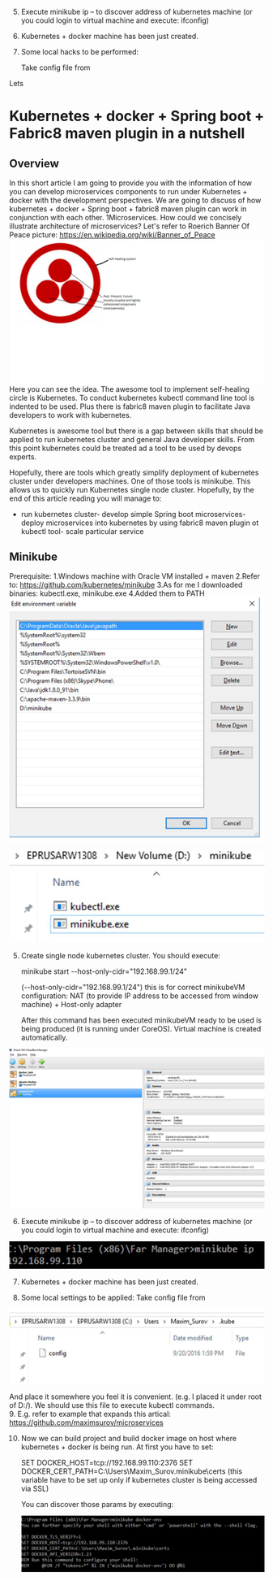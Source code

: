 5. Execute minikube ip – to discover address of kubernetes machine (or you could login to virtual machine and execute: ifconfig)

 



6. Kubernetes + docker machine has been just created.

 

07. Some local hacks to be performed: 

      Take config file from

Lets 
# Kubernetes + docker + Spring boot + Fabric8 maven plugin in a nutshell

## Overview

In this short article I am going to provide you with the information of how you can develop microservices components to run under Kubernetes + docker with the development perspectives. We are going to discuss of how kubernetes + docker + Spring boot + fabric8 maven plugin can work in conjunction with each other.
1Microservices. How could we concisely illustrate architecture of microservices?  Let's refer to Roerich Banner Of Peace picture: https://en.wikipedia.org/wiki/Banner_of_Peace
![](docs/img/BannerOfPeace.png?raw=true "Roerich")
Here you can see the idea. The awesome tool to implement self-healing circle is Kubernetes. To conduct kubernetes kubectl command line tool is indented to be used. Plus there is fabric8 maven plugin to facilitate Java developers to work with kubernetes.

Kubernetes is awesome tool but there is a gap between skills that should be applied to run kubernetes cluster and general Java developer skills. From this point kubernetes could be treated ad a tool to be used by devops experts.

Hopefully, there are tools which greatly simplify deployment of kubernetes cluster under developers machines. One of those tools is minikube. This allows us to quickly run Kubernetes single node cluster.
Hopefully, by the end of this article reading you will manage to:

- run kubernetes cluster- develop simple Spring boot microservices- deploy microservices into kubernetes by using fabric8 maven plugin ot kubectl tool- scale particular service


## Minikube

Prerequisite:
1.Windows machine with Oracle VM installed + maven
2.Refer to: https://github.com/kubernetes/minikube
3.As for me I downloaded binaries: kubectl.exe, minikube.exe
4.Added them to PATH
![](docs/img/path.png?raw=true "path")

![](docs/img/location.png?raw=true "location")

5. Create single node kubernetes cluster. You should execute:

     minikube start --host-only-cidr="192.168.99.1/24"

     (--host-only-cidr="192.168.99.1/24") this is for correct minikubeVM configuration: NAT (to provide IP address to be accessed from window machine) + Host-only adapter

     After this command has been executed minikubeVM ready to be used is being produced (it is running under CoreOS).  Virtual machine is created automatically.
     
 ![](docs/img/minikube.png?raw=true "minikube")


6. Execute minikube ip – to discover address of kubernetes machine (or you could login to virtual machine and execute: ifconfig)

 
 ![](docs/img/ip.png?raw=true "minikube ip")


7. Kubernetes + docker machine has been just created.

 

8. Some local settings to be applied:
Take config file from

 ![](docs/img/settings.png?raw=true "settings")
 
 And place it somewhere you feel it is convenient. (e.g. I placed it under root of D:/). We should use this file to execute kubectl commands.  
9.  E.g. refer to example that expands this artical:  https://github.com/maximsurov/microservices

10. Now we can build project and build docker image on host where kubernetes + docker is being run.
    At first you have to set:

    SET DOCKER_HOST=tcp://192.168.99.110:2376
    SET DOCKER_CERT_PATH=C:\Users\Maxim_Surov\.minikube\certs
    (this variable have to be set up only if kubernetes cluster is being accessed via SSL)

    You can discover those params by executing:

    ![](docs/img/environment.png?raw=true "environment") 
     


